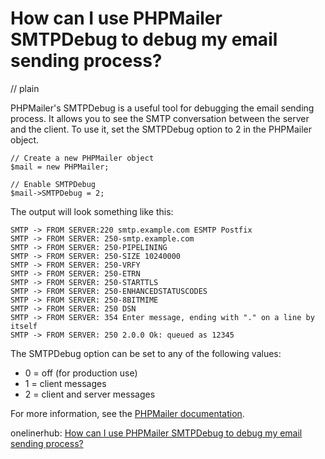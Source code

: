 # How can I use PHPMailer SMTPDebug to debug my email sending process?
// plain

PHPMailer's SMTPDebug is a useful tool for debugging the email sending process. It allows you to see the SMTP conversation between the server and the client. To use it, set the SMTPDebug option to 2 in the PHPMailer object.

```
// Create a new PHPMailer object
$mail = new PHPMailer;

// Enable SMTPDebug
$mail->SMTPDebug = 2;
```

The output will look something like this:

```
SMTP -> FROM SERVER:220 smtp.example.com ESMTP Postfix
SMTP -> FROM SERVER: 250-smtp.example.com
SMTP -> FROM SERVER: 250-PIPELINING
SMTP -> FROM SERVER: 250-SIZE 10240000
SMTP -> FROM SERVER: 250-VRFY
SMTP -> FROM SERVER: 250-ETRN
SMTP -> FROM SERVER: 250-STARTTLS
SMTP -> FROM SERVER: 250-ENHANCEDSTATUSCODES
SMTP -> FROM SERVER: 250-8BITMIME
SMTP -> FROM SERVER: 250 DSN
SMTP -> FROM SERVER: 354 Enter message, ending with "." on a line by itself
SMTP -> FROM SERVER: 250 2.0.0 Ok: queued as 12345
```

The SMTPDebug option can be set to any of the following values:

* 0 = off (for production use)
* 1 = client messages
* 2 = client and server messages

For more information, see the [PHPMailer documentation](https://github.com/PHPMailer/PHPMailer/wiki/Troubleshooting).

onelinerhub: [How can I use PHPMailer SMTPDebug to debug my email sending process?](https://onelinerhub.com/phpmailer/how-can-i-use-phpmailer-smtpdebug-to-debug-my-email-sending-process)